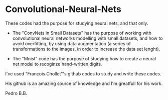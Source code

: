 # Convolutional-Neural-Nets

These codes had the purpose for studying neural nets, and that only. 


- The "ConvNets in Small Datasets" has the purpose of working with convolutional neural networks modelling with small datasets, and how to avoid overfitting, by using data augmentation (a series of transformations to the images, in order to increase the data set lenght).

- The "Mnist" code has the purpose of studying how to create a neural net model to recoginze hand-written digits.



I've used "François Chollet"'s github codes to study and write these codes.

His github is an amazing source of knowledge and I'm greatfull for his work.

Pedro B.B.
